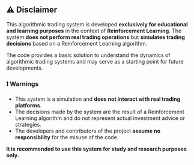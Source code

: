 
## ⚠️ **Disclaimer**

This algorithmic trading system is developed **exclusively for educational and learning purposes** in the context of **Reinforcement Learning**. The system **does not perform real trading operations** but **simulates trading decisions** based on a Reinforcement Learning algorithm.

The code provides a basic solution to understand the dynamics of algorithmic trading systems and may serve as a starting point for future developments.

### ❗ **Warnings**

- This system is a simulation and **does not interact with real trading platforms**.
- The decisions made by the system are the result of a Reinforcement Learning algorithm and do not represent actual investment advice or strategies.
- The developers and contributors of the project **assume no responsibility** for the misuse of the code.

**It is recommended to use this system for study and research purposes only.**


